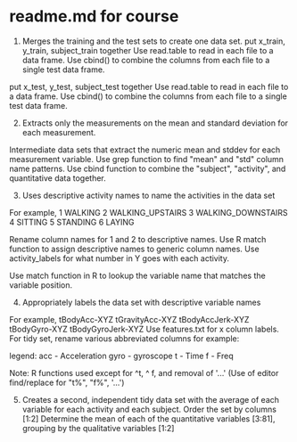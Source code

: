 # readme.md for course

1. Merges the training and the test sets to create one data set.
put x_train, y_train, subject_train together
Use read.table to read in each file to a data frame.  Use cbind() to combine the columns from each file to a single test data frame.

put x_test, y_test, subject_test together
Use read.table to read in each file to a data frame.  Use cbind() to combine the columns from each file to a single test data frame.

2. Extracts only the measurements on the mean and standard deviation for each measurement. 

Intermediate data sets that extract the numeric mean and stddev for each measurement variable.  Use grep function to find "mean" and "std" column name patterns.  Use cbind function to combine the
"subject", "activity", and quantitative data together.

3. Uses descriptive activity names to name the activities in the data set

For example,
 1 WALKING
 2 WALKING_UPSTAIRS
 3 WALKING_DOWNSTAIRS
 4 SITTING
 5 STANDING
 6 LAYING

Rename column names for 1 and 2 to descriptive names.  Use R match function to assign descriptive names to 
generic column names. Use activity_labels for what number in Y goes with each activity.


Use match function in R to lookup the variable name that matches the variable position.

4. Appropriately labels the data set with descriptive variable names

For example, tBodyAcc-XYZ tGravityAcc-XYZ tBodyAccJerk-XYZ tBodyGyro-XYZ tBodyGyroJerk-XYZ
Use features.txt for x column labels.  For tidy set, rename various abbreviated columns for example:

legend:
acc - Acceleration
gyro - gyroscope
t - Time
f - Freq

Note: R functions used except for ^t, ^ f, and removal of '...' (Use of editor find/replace for "t%", "f%", '...')

5. Creates a second, independent tidy data set with the average of each variable for each activity and each subject.
Order the set by columns [1:2]
Determine the mean of each of the quantitative variables [3:81], grouping by the qualitative variables [1:2]



